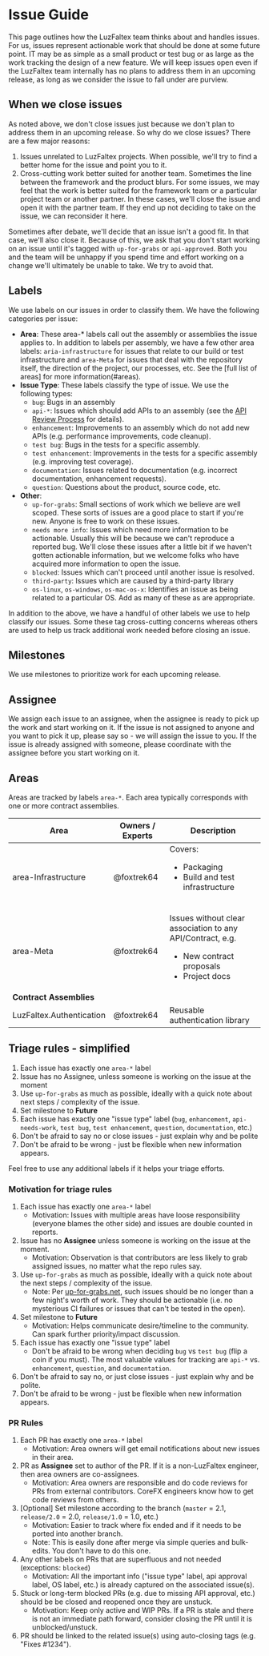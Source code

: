 # Issue Guide

This page outlines how the LuzFaltex team thinks about and handles issues. For us, issues represent actionable work that should be done at some future point. IT may be as simple as a small product or test bug or as large as the work tracking the design of a new feature. We will keep issues open even if the LuzFaltex team internally has no plans to address them in an upcoming release, as long as we consider the issue to fall under are purview.

## When we close issues

As noted above, we don't close issues just because we don't plan to address them in an upcoming release. So why do we close issues? There are a few major reasons:

1. Issues unrelated to LuzFaltex projects. When possible, we'll try to find a better home for the issue and point you to it.
1. Cross-cutting work better suited for another team. Sometimes the line between the framework and the product blurs. For some issues, we may feel that the work is better suited for the framework team or a particular project team or another partner. In these cases, we'll close the issue and open it with the partner team. If they end up not deciding to take on the issue, we can reconsider it here.

Sometimes after debate, we'll decide that an issue isn't a good fit. In that case, we'll also close it. Because of this, we ask that you don't start working on an issue until it's tagged with `up-for-grabs` or `api-approved`. Both you and the team will be unhappy if you spend time and effort working on a change we'll ultimately be unable to take. We try to avoid that.

## Labels

We use labels on our issues in order to classify them. We have the following categories per issue:

* **Area**: These area-* labels call out the assembly or assemblies the issue applies to. In addition to labels per assembly, we have a few other area labels: `aria-infrastructure` for issues that relate to our build or test infrastructure and `area-Meta` for issues that deal with the repository itself, the direction of the project, our processes, etc. See the [full list of areas] for more information(#areas).
* **Issue Type**: These labels classify the type of issue. We use the following types:
  * `bug`: Bugs in an assembly
  * `api-*`: Issues which should add APIs to an assembly (see the [API Review Process](api-review.md) for details).
  * `enhancement`: Improvements to an assembly which do not add new APIs (e.g. performance improvements, code cleanup).
  * `test bug`: Bugs in the tests for a specific assembly.
  * `test enhancement`: Improvements in the tests for a specific assembly (e.g. improving test coverage).
  * `documentation`: Issues related to documentation (e.g. incorrect documentation, enhancement requests).
  * `question`: Questions about the product, source code, etc.
* **Other**:
  * `up-for-grabs`: Small sections of work which we believe are well scoped. These sorts of issues are a good place to start if you're new. Anyone is free to work on these issues.
  * `needs more info`: Issues which need more information to be actionable. Usually this will be because we can't reproduce a reported bug. We'll close these issues after a little bit if we haven't gotten actionable information, but we welcome folks who have acquired more information to open the issue.
  * `blocked`: Issues which can't proceed until another issue is resolved.
  * `third-party`: Issues which are caused by a third-party library
  * `os-linux`, `os-windows`, `os-mac-os-x`: Identifies an issue as being related to a particular OS. Add as many of these as are appropriate.

In addition to the above, we have a handful of other labels we use to help classify our issues. Some these tag cross-cutting concerns whereas others are used to help us track additional work needed before closing an issue.

## Milestones

We use milestones to prioritize work for each upcoming release.

## Assignee

We assign each issue to an assignee, when the assignee is ready to pick up the work and start working on it. If the issue is not assigned to anyone and you want to pick it up, please say so - we will assign the issue to you. If the issue is already assigned with someone, please coordinate with the assignee before you start working on it.

## Areas

Areas are tracked by labels `area-*`. Each area typically corresponds with one or more contract assemblies.

| Area | Owners / Experts | Description
|----|----|----|
|area-Infrastructure|@foxtrek64|Covers: <ul><li>Packaging</li><li>Build and test infrastructure</li></ul><br/> |
|area-Meta|@foxtrek64|Issues without clear association to any API/Contract, e.g. <ul><li>New contract proposals</li><li>Project docs</li>|
|**Contract Assemblies**||
|LuzFaltex.Authentication|@foxtrek64|Reusable authentication library|

## Triage rules - simplified

1. Each issue has exactly one `area-*` label
1. Issue has no Assignee, unless someone is working on the issue at the moment
1. Use `up-for-grabs` as much as possible, ideally with a quick note about next steps / complexity of the issue.
1. Set milestone to **Future**
1. Each issue has exactly one "issue type" label (`bug`, `enhancement`, `api-needs-work`, `test bug`, `test enhancement`, `question`, `documentation`, etc.)
1. Don't be afraid to say no or close issues - just explain why and be polite
1. Don't be afraid to be wrong - just be flexible when new information appears.

Feel free to use any additional labels if it helps your triage efforts.

### Motivation for triage rules

1. Each issue has exactly one `area-*` label
   * Motivation: Issues with multiple areas have loose responsibility (everyone blames the other side) and issues are double counted in reports.
1. Issue has no **Assignee** unless someone is working on the issue at the moment.
   * Motivation: Observation is that contributors are less likely to grab assigned issues, no matter what the repo rules say.
1. Use `up-for-grabs` as much as possible, ideally with a quick note about the next steps / complexity of the issue.
   * Note: Per [up-for-grabs.net](http://up-for-grabs.net/), such issues should be no longer than a few night's worth of work. They should be actionable (i.e. no mysterious CI failures or issues that can't be tested in the open).
1. Set milestone to **Future**
   * Motivation: Helps communicate desire/timeline to the community. Can spark further priority/impact discussion.
1. Each issue has exactly one "issue type" label
   * Don't be afraid to be wrong when deciding `bug` vs `test bug` (flip a coin if you must). The most valuable values for tracking are `api-*` vs. `enhancement`, `question`, and `documentation`.
1. Don't be afraid to say no, or just close issues - just explain why and be polite.
1. Don't be afraid to be wrong - just be flexible when new information appears.

### PR Rules

1. Each PR has exactly one `area-*` label
   * Motivation: Area owners will get email notifications about new issues in their area.
1. PR as **Assignee** set to author of the PR. If it is a non-LuzFaltex engineer, then area owners are co-assignees.
   * Motivation: Area owners are responsible and do code reviews for PRs from external contributors. CoreFX engineers know how to get code reviews from others.
1. [Optional] Set milestone according to the branch (`master` = 2.1, `release/2.0` = 2.0, `release/1.0` = 1.0, etc.)
   * Motivation: Easier to track where fix ended and if it needs to be ported into another branch.
   * Note: This is easily done after merge via simple queries and bulk-edits. You don't have to do this one.
1. Any other labels on PRs that are superfluous and not needed (exceptions: `blocked`)
   * Motivation: All the important info ("issue type" label, api approval label, OS label, etc.) is already captured on the associated issue(s).
1. Stuck or long-term blocked PRs (e.g. due to missing API approval, etc.) should be be closed and reopened once they are unstuck.
   * Motivation: Keep only active and WIP PRs. If a PR is stale and there is not an immediate path forward, consider closing the PR until it is unblocked/unstuck.
1. PR should be linked to the related issue(s) using auto-closing tags (e.g. "Fixes #1234").